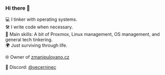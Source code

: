 ### Hi there 👋

💻 I tinker with operating systems.  
🛠️ I write code when necessary.  
🔧 Main skills: A bit of Proxmox, Linux management, OS management, and general tech tinkering.  
🌍 Just surviving through life.  

🌐 Owner of [zmanipulovano.cz](https://zmanipulovano.cz)  

📩 Discord: [@vecerninec](https://discord.com)
